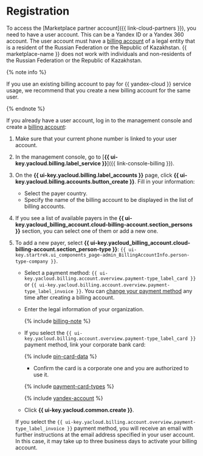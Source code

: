 # Registration

To access the [Marketplace partner account]({{ link-cloud-partners }}), you need to have a user account. This can be a Yandex ID or a Yandex 360 account. The user account must have a [billing account](../../billing/concepts/billing-account.md#ba-types) of a legal entity that is a resident of the Russian Federation or the Republic of Kazakhstan. {{ marketplace-name }} does not work with individuals and non-residents of the Russian Federation or the Republic of Kazakhstan.

{% note info %}

If you use an existing billing account to pay for {{ yandex-cloud }} service usage, we recommend that you create a new billing account for the same user.

{% endnote %}

If you already have a user account, log in to the management console and create a [billing account](../../billing/concepts/billing-account.md):

1. Make sure that your current phone number is linked to your user account.
1. In the management console, go to [**{{ ui-key.yacloud.billing.label_service }}**]({{ link-console-billing }}).
1. On the **{{ ui-key.yacloud.billing.label_accounts }}** page, click **{{ ui-key.yacloud.billing.accounts.button_create }}**. Fill in your information:
   * Select the payer country.
   * Specify the name of the billing account to be displayed in the list of billing accounts.
1. If you see a list of available payers in the **{{ ui-key.yacloud_billing_account.cloud-billing-account.section_persons }}** section, you can select one of them or add a new one.
1. To add a new payer, select **{{ ui-key.yacloud_billing_account.cloud-billing-account.section_person-type }}**: `{{ ui-key.startrek.ui_components_page-admin_BillingAccountInfo.person-type-company }}`.

   * Select a payment method: `{{ ui-key.yacloud.billing.account.overview.payment-type_label_card }}` or `{{ ui-key.yacloud.billing.account.overview.payment-type_label_invoice }}`. You can [change your payment method](../../billing/operations/change-payment-method.md) any time after creating a billing account.
   * Enter the legal information of your organization.

      {% include [billing-note](../../_includes/marketplace/billing-note.md) %}

   * If you select the `{{ ui-key.yacloud.billing.account.overview.payment-type_label_card }}` payment method, link your corporate bank card:

      {% include [pin-card-data](../../_includes/billing/pin-card-data.md) %}

      * Confirm the card is a corporate one and you are authorized to use it.

      {% include [payment-card-types](../../_includes/billing/payment-card-types.md) %}

      {% include [yandex-account](../../_includes/billing/payment-card-validation.md) %}

   * Click **{{ ui-key.yacloud.common.create }}**.

   If you select the `{{ ui-key.yacloud.billing.account.overview.payment-type_label_invoice }}` payment method, you will receive an email with further instructions at the email address specified in your user account. In this case, it may take up to three business days to activate your billing account.